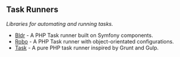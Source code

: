 ## Task Runners
*Libraries for automating and running tasks.*
* [Bldr](http://bldr.io/) - A PHP Task runner built on Symfony components.
* [Robo](https://github.com/Codegyre/Robo) - A PHP Task runner with object-orientated configurations.
* [Task](http://taskphp.github.io/) - A pure PHP task runner inspired by Grunt and Gulp.
